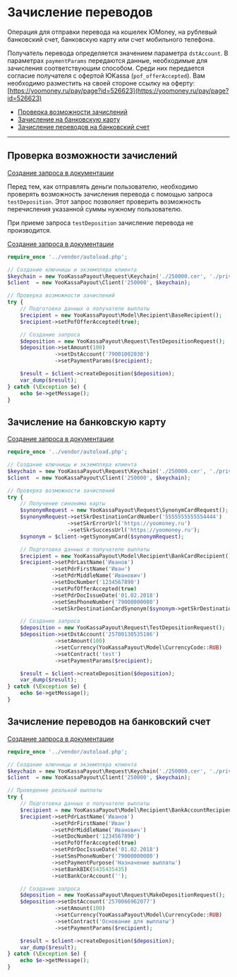 # Зачисление переводов

Операция для отправки перевода на кошелек ЮMoney, на рублевый банковский счет, банковскую карту или счет мобильного телефона.

Получатель перевода определяется значением параметра `dstAccount`. 
В параметрах `paymentParams` передаются данные, необходимые для зачисления соответствующим способом. 
Среди них передается согласие получателя с офертой ЮKassa (`pof_offerAccepted`). 
Вам необходимо разместить на своей стороне ссылку на оферту: [https://yoomoney.ru/pay/page?id=526623](https://yoomoney.ru/pay/page?id=526623)

* [Проверка возможности зачислений](#Проверка-возможности-зачислений)
* [Зачисление на банковскую карту](#Зачисление-на-банковскую-карту)
* [Зачисление переводов на банковский счет](#Зачисление-переводов-на-банковский-счет)

---

## Проверка возможности зачислений

[Создание запроса в документации](https://yookassa.ru/docs/payouts/api/make-deposition/basics#test-deposition)

Перед тем, как отправлять деньги пользователю, необходимо проверять возможность зачисления перевода с помощью запроса `testDeposition`. 
Этот запрос позволяет проверить возможность перечисления указанной суммы нужному пользователю.

При приеме запроса `testDeposition` зачисление перевода не производится.

[Создание запроса в документации](https://yookassa.ru/docs/payouts/api/make-deposition/mobile)

```php
require_once '../vendor/autoload.php';

// Создание ключницы и экземпляра клиента
$keychain = new YooKassaPayout\Request\Keychain('./250000.cer', './privateKey.pem', 12345);
$client  = new YooKassaPayout\Client('250000', $keychain);

// Проверка возможности зачислений
try {
    // Подготовка данных о получателе выплаты
    $recipient = new YooKassaPayout\Model\Recipient\BaseRecipient();
    $recipient->setPofOfferAccepted(true);

    // Создание запроса
    $deposition = new YooKassaPayout\Request\TestDepositionRequest();
    $deposition->setAmount(100)
               ->setDstAccount('79001002030')
               ->setPaymentParams($recipient);

    $result = $client->createDeposition($deposition);
    var_dump($result);
} catch (\Exception $e) {
    echo $e->getMessage();
}
```

## Зачисление на банковскую карту

[Создание запроса в документации](https://yookassa.ru/docs/payouts/api/make-deposition/bank-card#перевод_на_банковскую_карту)

```php
require_once '../vendor/autoload.php';

// Создание ключницы и экземпляра клиента
$keychain = new YooKassaPayout\Request\Keychain('./250000.cer', './privateKey.pem', 12345);
$client  = new YooKassaPayout\Client('250000', $keychain);

// Проверка возможности зачислений
try {
    // Получение синонима карты
    $synonymRequest = new YooKassaPayout\Request\SynonymCardRequest();
    $synonymRequest->setSkrDestinationCardNumber('5555555555554444')
                   ->setSkrErrorUrl('https://yoomoney.ru')
                   ->setSkrSuccessUrl('https://yoomoney.ru');
    $synonym = $client->getSynonymCard($synonymRequest);

    // Подготовка данных о получателе выплаты
    $recipient = new YooKassaPayout\Model\Recipient\BankCardRecipient();
    $recipient->setPdrLastName('Иванов')
              ->setPdrFirstName('Иван')
              ->setPdrMiddleName('Иванович')
              ->setDocNumber('1234567890')
              ->setPofOfferAccepted(true)
              ->setPdrDocIssueDate('01.02.2018')
              ->setSmsPhoneNumber('79000000000')
              ->setSkrDestinationCardSynonym($synonym->getSkrDestinationCardSynonim());

    // Создание запроса
    $deposition = new YooKassaPayout\Request\TestDepositionRequest();
    $deposition->setDstAccount('25700130535186')
               ->setAmount(100)
               ->setCurrency(YooKassaPayout\Model\CurrencyCode::RUB)
               ->setContract('test')
               ->setPaymentParams($recipient);

    $result = $client->createDeposition($deposition);
    var_dump($result);
} catch (\Exception $e) {
    echo $e->getMessage();
}
```

## Зачисление переводов на банковский счет

[Создание запроса в документации](https://yookassa.ru/docs/payouts/api/make-deposition/bank-account#перевод_на_банковский_счет)

```php
require_once '../vendor/autoload.php';

// Создание ключницы и экземпляра клиента
$keychain = new YooKassaPayout\Request\Keychain('./250000.cer', './privateKey.pem', 12345);
$client  = new YooKassaPayout\Client('250000', $keychain);

// Проведение реальной выплаты
try {
    // Подготовка данных о получателе выплаты
    $recipient = new YooKassaPayout\Model\Recipient\BankAccountRecipient();
    $recipient->setPdrLastName('Иванов')
              ->setPdrFirstName('Иван')
              ->setPdrMiddleName('Иванович')
              ->setDocNumber('1234567890')
              ->setPofOfferAccepted(true)
              ->setPdrDocIssueDate('01.02.2018')
              ->setSmsPhoneNumber('79000000000')
              ->setPaymentPurpose('Назначение выплаты')
              ->setBankBIK(5435435435)
              ->setBankCorAccount('');

    // Создание запроса
    $deposition = new YooKassaPayout\Request\MakeDepositionRequest();
    $deposition->setDstAccount('2570066962077')
               ->setAmount(100)
               ->setCurrency(YooKassaPayout\Model\CurrencyCode::RUB)
               ->setContract('Основание для выплаты')
               ->setPaymentParams($recipient);

    $result = $client->createDeposition($deposition);
    var_dump($result);
} catch (\Exception $e) {
    echo $e->getMessage();
}
```
